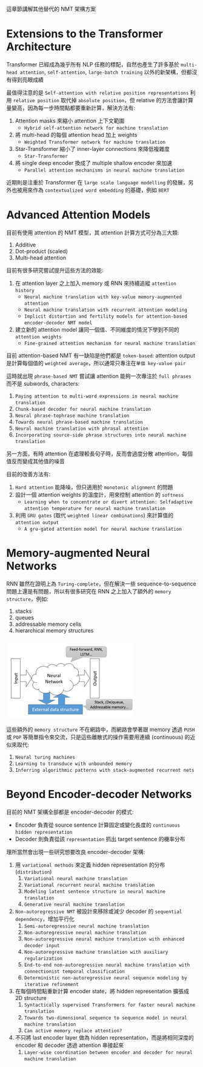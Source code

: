 這章節講解其他替代的 NMT 架構方案

# Extensions to the Transformer Architecture

Transformer 已經成為幾乎所有 NLP 任務的標配，自然也產生了許多基於 `multi-head attention`, `self-attention`, `large-batch training` 以外的新架構，但都沒有得到亮眼成績

最值得注意的是 `Self-attention with relative position representations` 利用 `relative position` 取代掉 `absolute position`，但 relative 的方法會讓計算量變高，因為每一步時間點都要重新計算，解決方法有:

1. Attention masks 來縮小 attention 上下文範圍
   * `Hybrid self-attention network for machine translation`
2. 將 multi-head 的每個 attention head 加上 weights
   * `Weighted Transformer network for machine translation`
3. Star-Transformer 縮小了 inner-layer connections 來降低複雜度
   * `Star-Transformer`
4. 將 single deep encoder 換成了 multiple shallow encoder 來加速
   * `Parallel attention mechanisms in neural machine translation`

近期則是注重於 Transformer 在 `large scale language modelling` 的發展，另外也被用來作為 `contextualized word embedding` 的基礎，例如 `BERT`

# Advanced Attention Models

目前有使用 attention 的 NMT 模型，其 attention 計算方式可分為三大類:

1. Additive
2. Dot-product (scaled)
3. Multi-head attention

目前有很多研究嘗試提升這些方法的效能:

1. 在 attention layer 之上加入 memory 或 RNN 來持續追縱 `attention history`
   * `Neural machine translation with key-value memory-augmented attention`
   * `Neural machine translation with recurrent attention modeling`
   * `Implicit distortion and fertility models for attention-based encoder-decoder NMT model`
2. 建立新的 attention model 讓同一個值、不同維度的情況下學到不同的 `attention weights`
   * `Fine-grained attention mechanism for neural machine translation`

目前 attention-based NMT 有一缺陷是他們都是 `token-based`: attention output 是計算每個值的 `weighted average`，所以通常只專注在`單個 key-value pair`

這時就出現 `phrase-based NMT` 嘗試讓 attention 能夠一次專注於 `full phrases` 而不是 subwords, characters:

1. `Paying attention to multi-word expressions in neural machine translation`
2. `Chunk-based decoder for neural machine translation`
3. `Neural phrase-tophrase machine translation`
4. `Towards neural phrase-based machine translation`
5. `Neural machine translation with phrasal attention`
6. `Incorporating source-side phrase structures into neural machine translation`

另一方面，有時 attention 在處理較長句子時，反而會過度分散 attention，每個值反而變成其他值的噪音

目前的改善方法有:

1. `Hard attention` 能降噪，但只適用於 `monotonic alignment` 的問題
2. 設計一個 attention weights 的溫度計，用來控制 attention 的 `softness`
   * `Learning when to concentrate or divert attention: Selfadaptive attention temperature for neural machine translation`
3. 利用 `GRU gates` (取代 `weighted linear combinations`) 來計算值的 `attention output`
   * `A gru-gated attention model for neural machine translation`

# Memory-augmented Neural Networks

RNN 雖然在證明上為 `Turing-complete`，但在解決一些 sequence-to-sequence 問題上還是有問題，所以有很多研究在 RNN 之上加入了額外的 `memory structure`，例如:

1. stacks
2. queues
3. addressable memory cells
4. hierarchical memory structures

![](../../assets/external_memory_rnn.png)

這些額外的 `memory structure` 不在網路中，而網路會學著跟 memory 透過 `PUSH` 或 `POP` 等簡單指令來交流，只是這些離散式的操作需要用連續 (continuous) 的近似來取代:

1. `Neural turing machines`
2. `Learning to transduce with unbounded memory`
3. `Inferring algorithmic patterns with stack-augmented recurrent nets`

# Beyond Encoder-decoder Networks

目前的 NMT 架構全部都是 encoder-decoder 的模式: 

* Encoder 負責從 source sentence 計算固定或變化長度的 `continuous hidden representation`
* Decoder 則負責從該 `representation` 抓出 target sentence 的機率分布

理所當然會出現一些研究想要改良 encoder-decoder 架構:

1. 用 `variational methods` 來定義 hidden representation 的分布 (`distribution`)
   1. `Variational neural machine translation`
   2. `Variational recurrent neural machine translation`
   3. `Modeling latent sentence structure in neural machine translation`
   4. `Generative neural machine translation`
2. `Non-autoregressive NMT` 被設計來移除或減少 decoder 的 `sequential dependency`，增加平行化
   1. `Semi-autoregressive neural machine translation`
   2. `Non-autoregressive neural machine translation`
   3. `Non-autoregressive neural machine translation with enhanced decoder input`
   4. `Non-autoregressive machine translation with auxiliary regularization`
   5. `End-to-end non-autoregressive neural machine translation with connectionist temporal classification`
   6. `Deterministic non-autoregressive neural sequence modeling by iterative refinement`
3. 在每個時間點重新計算 encoder state，將 hidden representation 擴張成 2D structure
   1. `Syntactically supervised Transformers for faster neural machine translation`
   2. `Towards two-dimensional sequence to sequence model in neural machine translation`
   3. `Can active memory replace attention?`
4. 不只將 last encoder layer 做為 hidden representation，而是將相同深度的 encoder 和 decoder 透過 attention 串接起來
   1. `Layer-wise coordination between encoder and decoder for neural machine translation`
